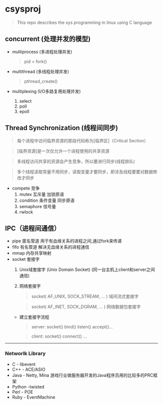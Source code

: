 # csysproj
> This repo describes the sys programming in linux using C language
## concurrent (处理并发的模型)

- multiprocess (多进程处理并发)
    > pid = fork()
- multithread (多线程处理并发)
    > pthread_create()
- multiplexing (I/O多路复用处理并发)

    1. select
    2. poll
    3. epoll 

## Thread Synchronization (线程间同步)
> 每个进程中访问临界资源的那段代码称为[临界区]（Critical Section）

> [临界资源]是一次仅允许一个进程使用的共享资源

> 多线程访问共享的资源会产生竞争，所以要进行同步(线程排队)

> 多个线程读取常量不用同步，读取变量才要同步，即涉及线程要要对数据修改才同步
- compete   竞争 
    1. mutex     互斥量     加锁原语
    2. condition 条件变量    同步原语
    3. semaphore 信号量
    4. rwlock 


## IPC（进程间通信）
- pipe 匿名管道 用于有血缘关系的进程之间,通过fork来传递
- fifo 有名管道 解决无血缘关系的进程通信
- mmap  内存共享映射
- socket 套接字
    1. Unix域套接字 (Unix Domain Socket) (同一台主机上client和server之间通信)
    2. 网络套接字
        > socket( AF_UNIX, SOCK_STREAM, ... )   域间流式套接字
    
        > socket( AF_INET, SOCK_DGRAM, ... ) 网络数据包套接字
    - 建立套接字流程
    
        > server: socket() bind() listen() accept()...
        
        > client: socket() connect() ...
      
---
### Networlk Library

- C - libevent
- C++ - ACE/ASIO
- Java - Netty, Mina 游戏行业做服务器开发的Java程序员用的比较多的PRC框架
- Python -twisted
- Perl - POE
- Ruby - EventMachine




